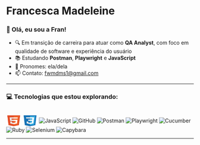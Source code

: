 # Francesca Madeleine

### 👋 Olá, eu sou a Fran!

- 🔍 Em transição de carreira para atuar como **QA Analyst**, com foco em qualidade de software e experiência do usuário  
- 📚 Estudando **Postman**, **Playwright** e **JavaScript**  
- 💬 Pronomes: ela/dela  
- 📫 Contato: fwmdms1@gmail.com  

---

### 💻 Tecnologias que estou explorando:

<div style="display: inline_block"><br>
  <img align="center" alt="HTML" height="30" width="40" src="https://raw.githubusercontent.com/devicons/devicon/master/icons/html5/html5-original.svg">
  <img align="center" alt="CSS" height="30" width="40" src="https://raw.githubusercontent.com/devicons/devicon/master/icons/css3/css3-original.svg">
  <img align="center" alt="JavaScript" height="30" width="80" src="https://img.shields.io/badge/JavaScript-323330?style=for-the-badge&logo=javascript&logoColor=F7DF1E">
  <img align="center" alt="GitHub" height="30" width="40" src="https://cdn.jsdelivr.net/gh/devicons/devicon/icons/github/github-original.svg" />
  <img align="center" alt="Postman" height="30" width="40" src="https://www.vectorlogo.zone/logos/getpostman/getpostman-icon.svg" />
  <img align="center" alt="Playwright" height="30" width="40" src="https://playwright.dev/img/playwright-logo.svg" />
  <img align="center" alt="Cucumber" height="30" width="40" src="https://cucumber.io/images/logo.svg" />
  <img align="center" alt="Ruby" height="30" width="40" src="https://cdn.jsdelivr.net/gh/devicons/devicon/icons/ruby/ruby-original.svg" />
  <img align="center" alt="Selenium" height="30" width="40" src="https://www.vectorlogo.zone/logos/selenium/selenium-icon.svg" />
  <img align="center" alt="Capybara" height="30" width="40" src="https://raw.githubusercontent.com/teamcapybara/capybara/master/logo/capybara.png" />
</div>

---

